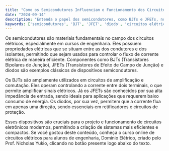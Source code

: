 ```yaml
---
title: "Como os Semicondutores Influenciam o Funcionamento dos Circuitos Elétricos?"
date: "2024-09-14"
description: "Entenda o papel dos semicondutores, como BJTs e JFETs, no funcionamento dos circuitos elétricos."
keywords: ['semicondutores', 'BJT', 'JFET', 'diodo', 'circuitos elétricos']
---
```


Os semicondutores são materiais fundamentais no campo dos circuitos elétricos, especialmente em cursos de engenharia. Eles possuem propriedades elétricas que se situam entre as dos condutores e dos isolantes, permitindo que sejam usados para controlar o fluxo de corrente elétrica de maneira eficiente. Componentes como BJTs (Transistores Bipolares de Junção), JFETs (Transistores de Efeito de Campo de Junção) e diodos são exemplos clássicos de dispositivos semicondutores.

Os BJTs são amplamente utilizados em circuitos de amplificação e comutação. Eles operam controlando a corrente entre dois terminais, o que permite amplificar sinais elétricos. Já os JFETs são conhecidos por sua alta impedância de entrada, sendo ideais para aplicações que requerem baixo consumo de energia. Os diodos, por sua vez, permitem que a corrente flua em apenas uma direção, sendo essenciais em retificadores e circuitos de proteção.

Esses dispositivos são cruciais para o projeto e funcionamento de circuitos eletrônicos modernos, permitindo a criação de sistemas mais eficientes e compactos. Se você gostou deste conteúdo, conheça o curso online de circuitos elétricos para alunos de engenharia, Domínio Elétrico, criado pelo Prof. Nicholas Yukio, clicando no botão presente logo abaixo do texto.